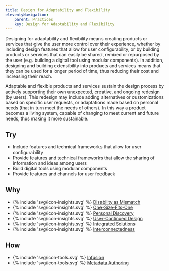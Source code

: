 ```yaml
---
title: Design for Adaptability and Flexibility
eleventyNavigation:
    parent: Practices
    key: Design for Adaptability and Flexibility
---
```


Designing for adaptability and flexibility means creating products or services that give the user more control over
their experience, whether by including design features that allow for user configurability, or by building products or
services that can easily be shared, remixed or repurposed by the user (e.g. building a digital tool using modular
components). In addition, designing and building extensibility into products and services means that they can be used
for a longer period of time, thus reducing their cost and increasing their reach.

Adaptable and flexible products and services sustain the design process by actively supporting their own unexpected,
creative, and ongoing redesign (by users). This redesign may include adding alternatives or customizations based on
specific user requests, or adaptations made based on personal needs (that in turn meet the needs of others). In this way
a product becomes a living system, capable of changing to meet current and future needs, thus making it more
sustainable.

## Try

* Include features and technical frameworks that allow for user configurability
* Provide features and technical frameworks that allow the sharing of information and ideas among users
* Build digital tools using modular components
* Provide features and channels for user feedback

## Why

* {% include 'svg/icon-insights.svg' %} [Disability as Mismatch](/insights/DisabilityAsMismatch.html)
* {% include 'svg/icon-insights.svg' %} [One-Size-Fits-One](/insights/OneSizeFitsOne.html)
* {% include 'svg/icon-insights.svg' %} [Personal Discovery](/insights/PersonalDiscovery.html)
* {% include 'svg/icon-insights.svg' %} [User-Continued Design](/insights/UserContinuedDesign.html)
* {% include 'svg/icon-insights.svg' %} [Integrated Solutions](/insights/IntegratedSolutions.html)
* {% include 'svg/icon-insights.svg' %} [Interconnectedness](/insights/Interconnectedness.html)

## How

* {% include 'svg/icon-tools.svg' %} [Infusion](/tools/Infusion.html)
* {% include 'svg/icon-tools.svg' %} [Metadata Authoring](/tools/MetadataAuthoring.html)

